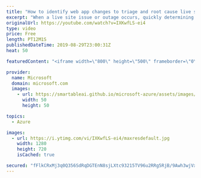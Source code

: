 ```yaml
---
title: "How to identify web app changes to triage and root cause live site issues | Azure Friday"
excerpt: "When a live site issue or outage occurs, quickly determining the root cause is critical. Standard monitoring solutions might alert you to a problem. They might even indicate which component is failing. But this alert won't always immediately explain the failure's cause. You know your site worked five"
originalUrl: https://youtube.com/watch?v=IXKwfLS-ei4
type: video
price: Free
length: PT12M1S
publishedDateTime: 2019-08-29T23:00:31Z
heat: 50

featuredContent: "<iframe width=\"800\" height=\"500\" frameborder=\"0\" src=\"https://www.youtube.com/embed/IXKwfLS-ei4\" allow=\"accelerometer; autoplay; encrypted-media; gyroscope; picture-in-picture\" allowfullscreen></iframe>"

provider:
  name: Microsoft
  domain: microsoft.com
  images:
    - url: https://smartableai.github.io/microsoft-azure/assets/images/organizations/microsoft.com-50x50.jpg
      width: 50
      height: 50

topics:
  - Azure

images:
  - url: https://i.ytimg.com/vi/IXKwfLS-ei4/maxresdefault.jpg
    width: 1280
    height: 720
    isCached: true

secured: "fFlkCRxMj3q0Q356SdRqDGTEnN8sjLXtc93215TV96u2RRg5RjB/9Awh3wjVxD2E3ugsU71tC8J9xMdyxc+WkbUzOy7kvjI0u2cyjLaxm/QlYL5KdvWUGRTI7FhfTQAQnvcW2OWdyADLiWc4rWG+lp3aCyryfiubh7KV++25uT0IK8XkpLdamlFtz3JushAW0D8xRiVKX1wwED8V7yN/PW5Zb+kee4BnYls7eMu7ElJTbt5Mf9zqDidhmCaNwKanSpVY3pzaXL9woQdb2l3i4a7upPXyUQTcrOhyERwKWBNycDhjwJNL1L0NOW0ck8e4lpXzbYofwv3RetHcxmkRWcR9Rsb1T93lqtEcZyGPfLVi6q7pfl06f+sJZEXtfQSEfdxcVR88SA7vdicPZRhlNf0lUiiFIoF2+0pdXJp54fY=;vIId+3kr2U2a3z7B3JTyyA=="
---
```


